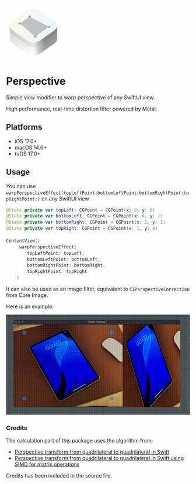 <img src="Resources/logo.png" width=150>

# Perspective

Simple view modifier to warp perspective of any SwiftUI view.

High performance, real-time distortion filter powered by Metal.

## Platforms

- iOS 17.0+
- macOS 14.0+
- tvOS 17.0+

## Usage

You can use `warpPerspectiveEffect(topLeftPoint:bottomLeftPoint:bottomRightPoint:topRightPoint:)` on any SwiftUI view.

```swift
@State private var topLeft: CGPoint = CGPoint(x: 0, y: 0)
@State private var bottomLeft: CGPoint = CGPoint(x: 0, y: 1)
@State private var bottomRight: CGPoint = CGPoint(x: 1, y: 1)
@State private var topRight: CGPoint = CGPoint(x: 1, y: 0)

ContentView()
    .warpPerspectiveEffect(
        topLeftPoint: topLeft,
        bottomLeftPoint: bottomLeft,
        bottomRightPoint: bottomRight,
        topRightPoint: topRight
    )
```

It can also be used as an image filter, equivalent to `CIPerspectiveCorrection` from Core Image.

Here is an example:

![](Resources/warp-perspective-demo.gif)

### Credits

The calculation part of this package uses the algorithm from:

* [Perspective transform from quadrilateral to quadrilateral in Swift](https://rethunk.medium.com/perspective-transform-from-quadrilateral-to-quadrilateral-in-swift-5a9adf2175c3)
* [Perspective transform from quadrilateral to quadrilateral in Swift using SIMD for matrix operations](https://rethunk.medium.com/perspective-transform-from-quadrilateral-to-quadrilateral-in-swift-using-simd-for-matrix-operations-15dc3f090860)

Credits has been included in the source file.
